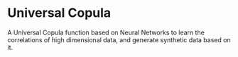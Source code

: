 # Universal Copula
A Universal Copula function based on Neural Networks to learn the correlations of high dimensional data, and generate synthetic data based on it.

